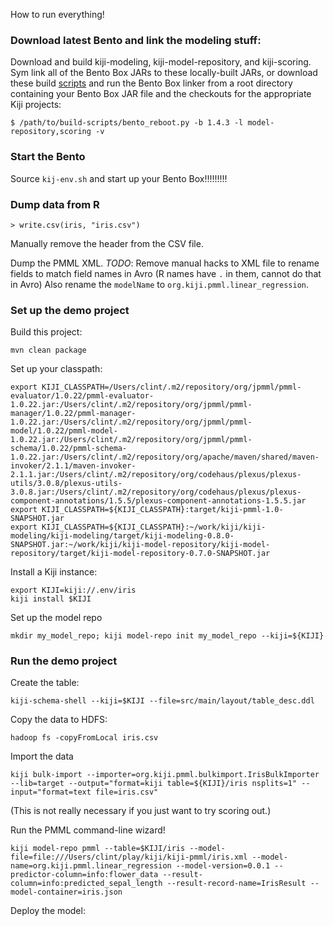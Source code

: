 How to run everything!

### Download latest Bento and link the modeling stuff:

Download and build kiji-modeling, kiji-model-repository, and kiji-scoring.  Sym link all of the
Bento Box JARs to these locally-built JARs, or download these build
[scripts](https://github.com/wibiclint/build-scripts) and run the Bento Box linker from a root
directory containing your Bento Box JAR file and the checkouts for the appropriate Kiji projects:

    $ /path/to/build-scripts/bento_reboot.py -b 1.4.3 -l model-repository,scoring -v


### Start the Bento

Source `kij-env.sh` and start up your Bento Box!!!!!!!!!


### Dump data from R

    > write.csv(iris, "iris.csv")

Manually remove the header from the CSV file.

Dump the PMML XML.  *TODO*: Remove manual hacks to XML file to rename fields to match field names in
Avro (R names have `.` in them, cannot do that in Avro)  Also rename the `modelName` to
`org.kiji.pmml.linear_regression`.



### Set up the demo project

Build this project:

    mvn clean package

Set up your classpath:

    export KIJI_CLASSPATH=/Users/clint/.m2/repository/org/jpmml/pmml-evaluator/1.0.22/pmml-evaluator-1.0.22.jar:/Users/clint/.m2/repository/org/jpmml/pmml-manager/1.0.22/pmml-manager-1.0.22.jar:/Users/clint/.m2/repository/org/jpmml/pmml-model/1.0.22/pmml-model-1.0.22.jar:/Users/clint/.m2/repository/org/jpmml/pmml-schema/1.0.22/pmml-schema-1.0.22.jar:/Users/clint/.m2/repository/org/apache/maven/shared/maven-invoker/2.1.1/maven-invoker-2.1.1.jar:/Users/clint/.m2/repository/org/codehaus/plexus/plexus-utils/3.0.8/plexus-utils-3.0.8.jar:/Users/clint/.m2/repository/org/codehaus/plexus/plexus-component-annotations/1.5.5/plexus-component-annotations-1.5.5.jar
    export KIJI_CLASSPATH=${KIJI_CLASSPATH}:target/kiji-pmml-1.0-SNAPSHOT.jar
    export KIJI_CLASSPATH=${KIJI_CLASSPATH}:~/work/kiji/kiji-modeling/kiji-modeling/target/kiji-modeling-0.8.0-SNAPSHOT.jar:~/work/kiji/kiji-model-repository/kiji-model-repository/target/kiji-model-repository-0.7.0-SNAPSHOT.jar

Install a Kiji instance:

    export KIJI=kiji://.env/iris
    kiji install $KIJI

Set up the model repo

    mkdir my_model_repo; kiji model-repo init my_model_repo --kiji=${KIJI}

### Run the demo project

Create the table:

    kiji-schema-shell --kiji=$KIJI --file=src/main/layout/table_desc.ddl

Copy the data to HDFS:

    hadoop fs -copyFromLocal iris.csv

Import the data

    kiji bulk-import --importer=org.kiji.pmml.bulkimport.IrisBulkImporter --lib=target --output="format=kiji table=${KIJI}/iris nsplits=1" --input="format=text file=iris.csv"

(This is not really necessary if you just want to try scoring out.)

Run the PMML command-line wizard!

    kiji model-repo pmml --table=$KIJI/iris --model-file=file:///Users/clint/play/kiji/kiji-pmml/iris.xml --model-name=org.kiji.pmml.linear_regression --model-version=0.0.1 --predictor-column=info:flower_data --result-column=info:predicted_sepal_length --result-record-name=IrisResult --model-container=iris.json


Deploy the model:
